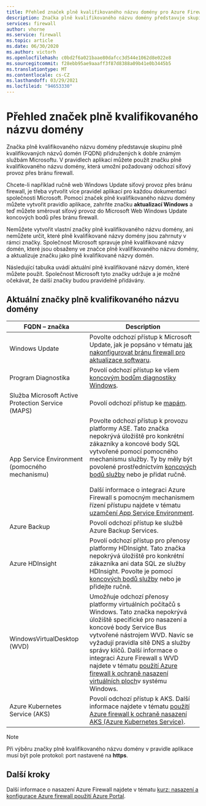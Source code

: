 ```yaml
---
title: Přehled značek plně kvalifikovaného názvu domény pro Azure Firewall
description: Značka plně kvalifikovaného názvu domény představuje skupinu plně kvalifikovaných názvů domén (FQDN) přidružených k dobře známým službám Microsoftu.
services: firewall
author: vhorne
ms.service: firewall
ms.topic: article
ms.date: 06/30/2020
ms.author: victorh
ms.openlocfilehash: c0bd2f6a021baae80dafcc3d544e1062d8e022e8
ms.sourcegitcommit: f28ebb95ae9aaaff3f87d8388a09b41e0b3445b5
ms.translationtype: MT
ms.contentlocale: cs-CZ
ms.lasthandoff: 03/29/2021
ms.locfileid: "94653330"
---
```

# <a name="fqdn-tags-overview"></a>Přehled značek plně kvalifikovaného názvu domény

Značka plně kvalifikovaného názvu domény představuje skupinu plně kvalifikovaných názvů domén (FQDN) přidružených k dobře známým službám Microsoftu. V pravidlech aplikací můžete použít značku plně kvalifikovaného názvu domény, která umožní požadovaný odchozí síťový provoz přes bránu firewall.

Chcete-li například ručně web Windows Update síťový provoz přes bránu firewall, je třeba vytvořit více pravidel aplikací pro každou dokumentaci společnosti Microsoft. Pomocí značek plně kvalifikovaného názvu domény můžete vytvořit pravidlo aplikace, zahrňte značku **aktualizací Windows** a teď můžete směrovat síťový provoz do Microsoft Web Windows Update koncových bodů přes bránu firewall.

Nemůžete vytvořit vlastní značky plně kvalifikovaného názvu domény, ani nemůžete určit, které plně kvalifikované názvy domény jsou zahrnuty v rámci značky. Společnost Microsoft spravuje plně kvalifikované názvy domén, které jsou obsaženy ve značce plně kvalifikovaného názvu domény, a aktualizuje značku jako plně kvalifikované názvy domén. 

<!--- screenshot of application rule with a FQDN tag.-->

Následující tabulka uvádí aktuální plně kvalifikované názvy domén, které můžete použít. Společnost Microsoft tyto značky udržuje a je možné očekávat, že další značky budou pravidelně přidávány.

## <a name="current-fqdn-tags"></a>Aktuální značky plně kvalifikovaného názvu domény

|FQDN – značka  |Description  |
|---------|---------|
|Windows Update     |Povolte odchozí přístup k Microsoft Update, jak je popsáno v tématu [jak nakonfigurovat bránu firewall pro aktualizace softwaru](/mem/configmgr/sum/get-started/install-a-software-update-point).|
|Program Diagnostika|Povolí odchozí přístup ke všem [koncovým bodům diagnostiky Windows](/windows/privacy/configure-windows-diagnostic-data-in-your-organization#endpoints).|
|Služba Microsoft Active Protection Service (MAPS)|Povolí odchozí přístup ke [mapám](https://cloudblogs.microsoft.com/enterprisemobility/2016/05/31/important-changes-to-microsoft-active-protection-service-maps-endpoint/).|
|App Service Environment (pomocného mechanismu)|Povolte odchozí přístup k provozu platformy ASE. Tato značka nepokrývá úložiště pro konkrétní zákazníky a koncové body SQL vytvořené pomocí pomocného mechanismu služby. Ty by měly být povolené prostřednictvím [koncových bodů služby](../virtual-network/tutorial-restrict-network-access-to-resources.md) nebo je přidat ručně.<br><br>Další informace o integraci Azure Firewall s pomocným mechanismem řízení přístupu najdete v tématu [uzamčení App Service Environment](../app-service/environment/firewall-integration.md#configuring-azure-firewall-with-your-ase).|
|Azure Backup|Povolí odchozí přístup ke službě Azure Backup Services.|
|Azure HDInsight|Povolí odchozí přístup pro přenosy platformy HDInsight. Tato značka nepokrývá úložiště pro konkrétní zákazníka ani data SQL ze služby HDInsight. Povolte je pomocí [koncových bodů služby](../virtual-network/tutorial-restrict-network-access-to-resources.md) nebo je přidejte ručně.|
|WindowsVirtualDesktop (WVD)|Umožňuje odchozí přenosy platformy virtuálních počítačů s Windows. Tato značka nepokrývá úložiště specifické pro nasazení a koncové body Service Bus vytvořené nástrojem WVD. Navíc se vyžadují pravidla sítě DNS a služby správy klíčů. Další informace o integraci Azure Firewall s WVD najdete v tématu [použití Azure firewall k ochraně nasazení virtuálních ploch](protect-windows-virtual-desktop.md)v systému Windows.|
|Azure Kubernetes Service (AKS)|Povolí odchozí přístup k AKS. Další informace najdete v tématu [použití Azure firewall k ochraně nasazení AKS (Azure Kubernetes Service)](protect-azure-kubernetes-service.md).|

> [!NOTE]
> Při výběru značky plně kvalifikovaného názvu domény v pravidle aplikace musí být pole protokol: port nastavené na **https**.

## <a name="next-steps"></a>Další kroky

Další informace o nasazení Azure Firewall najdete v tématu [kurz: nasazení a konfigurace Azure firewall použití Azure Portal](tutorial-firewall-deploy-portal.md).